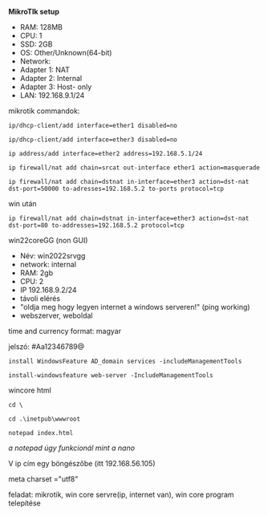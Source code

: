 **MikroTIk setup**
- RAM: 128MB
- CPU: 1
- SSD: 2GB
- OS: Other/Unknown(64-bit)
- Network:
- Adapter 1: NAT
- Adapter 2: Internal
- Adapter 3: Host- only
- LAN: 192.168.9.1/24



mikrotik commandok:
```
ip/dhcp-client/add interface=ether1 disabled=no

ip/dhcp-client/add interface=ether3 disabled=no

ip address/add interface=ether2 address=192.168.5.1/24

ip firewall/nat add chain=srcat out-interface ether1 action=masquerade

ip firewall/nat add chain=dstnat in-interface=ether3 action=dst-nat dst-port=50000 to-adresses=192.168.5.2 to-ports protocol=tcp

```


win után

```
ip firewall/nat add chain=dstnat in-interface=ether3 action=dst-nat dst-port=80 to-addresses=192.168.5.2 protocol=tcp
```


win22coreGG (non GUI)
- Név: win2022srvgg
- network: internal
- RAM: 2gb
- CPU: 2
- IP 192.168.9.2/24
- távoli elérés
- "oldja meg hogy legyen internet a windows serveren!" (ping working)
- webszerver, weboldal


time and currency format: magyar

jelszó: #Aa12346789@

```
install WindowsFeature AD_domain services -includeManagementTools
```

```
install-windowsfeature web-server -IncludeManagementTools
```




wincore html 
```
cd \

cd .\inetpub\wwwroot

notepad index.html
```
*a notepad úgy funkcionál mint a nano*

V
ip cím egy böngészőbe (itt 192.168.56.105)

meta charset ="utf8"


feladat: mikrotik, win core servre(ip, internet van), win core program telepítése